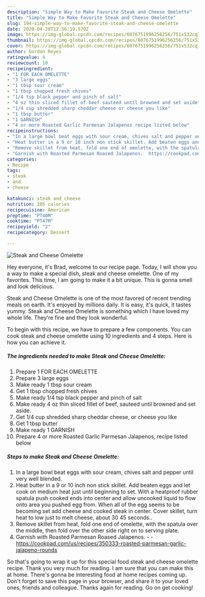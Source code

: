 ```yaml
---
description: "Simple Way to Make Favorite Steak and Cheese Omelette"
title: "Simple Way to Make Favorite Steak and Cheese Omelette"
slug: 194-simple-way-to-make-favorite-steak-and-cheese-omelette
date: 2020-04-28T12:56:19.570Z
image: https://img-global.cpcdn.com/recipes/6076751996256256/751x532cq70/steak-and-cheese-omelette-recipe-main-photo.jpg
thumbnail: https://img-global.cpcdn.com/recipes/6076751996256256/751x532cq70/steak-and-cheese-omelette-recipe-main-photo.jpg
cover: https://img-global.cpcdn.com/recipes/6076751996256256/751x532cq70/steak-and-cheese-omelette-recipe-main-photo.jpg
author: Gordon Reyes
ratingvalue: 4
reviewcount: 10
recipeingredient:
- "1 FOR EACH OMELETTE"
- "3 large eggs"
- "1 tbsp sour cream"
- "1 tbsp chopped fresh chives"
- "1/4 tsp black pepper and pinch of salt"
- "4 oz thin sliced fillet of beef sauteed until browned and set aside"
- "1/4 cup shredded sharp cheddar cheese or cheese you like"
- "1 tbsp butter"
- "1 GARNISH"
- "4 or more Roasted Garlic Parmesan Jalapenos recipe listed below"
recipeinstructions:
- "In a large bowl beat eggs with sour cream, chives salt and pepper until very well blended."
- "Heat butter in a 9 or 10 inch non stick skillet. Add beaten eggs and let cook on medium heat just until beginning to set. With a heatproof rubber spatula push cooked ends into center and allow uncooked liquid to flow onto area you pushed egg from. When all of the egg seems to be becoming set add cheese and cooked steak in center. Cover skillet, turn heat to low just to melt cheese, about 30 45 seconds.."
- "Remove skillet from heat, fold one end of omelette, with the spatula over the middle, then fold over the other side right on to serving plate."
- "Garnish with Roasted Parmesan Roased Jalapenos.  https://cookpad.com/us/recipes/350333-roasted-parmesan-garlic-jalapeno-rounds"
categories:
- Recipe
tags:
- steak
- and
- cheese

katakunci: steak and cheese 
nutrition: 105 calories
recipecuisine: American
preptime: "PT40M"
cooktime: "PT47M"
recipeyield: "2"
recipecategory: Dessert

---
```



![Steak and Cheese Omelette](https://img-global.cpcdn.com/recipes/6076751996256256/751x532cq70/steak-and-cheese-omelette-recipe-main-photo.jpg)

Hey everyone, it's Brad, welcome to our recipe page. Today, I will show you a way to make a special dish, steak and cheese omelette. One of my favorites. This time, I am going to make it a bit unique. This is gonna smell and look delicious.

Steak and Cheese Omelette is one of the most favored of recent trending meals on earth. It's enjoyed by millions daily. It is easy, it's quick, it tastes yummy. Steak and Cheese Omelette is something which I have loved my whole life. They're fine and they look wonderful.




To begin with this recipe, we have to prepare a few components. You can cook steak and cheese omelette using 10 ingredients and 4 steps. Here is how you can achieve it.

<!--inarticleads1-->

##### The ingredients needed to make Steak and Cheese Omelette:

1. Prepare 1 FOR EACH OMELETTE
1. Prepare 3 large eggs
1. Make ready 1 tbsp sour cream
1. Get 1 tbsp chopped fresh chives
1. Make ready 1/4 tsp black pepper and pinch of salt
1. Make ready 4 oz thin sliced fillet of beef, sauteed until browned and set aside.
1. Get 1/4 cup shredded sharp cheddar cheese, or cheese you like
1. Get 1 tbsp butter
1. Make ready 1 GARNISH
1. Prepare 4 or more Roasted Garlic Parmesan Jalapenos, recipe listed below




<!--inarticleads2-->

##### Steps to make Steak and Cheese Omelette:

1. In a large bowl beat eggs with sour cream, chives salt and pepper until very well blended.
1. Heat butter in a 9 or 10 inch non stick skillet. Add beaten eggs and let cook on medium heat just until beginning to set. With a heatproof rubber spatula push cooked ends into center and allow uncooked liquid to flow onto area you pushed egg from. When all of the egg seems to be becoming set add cheese and cooked steak in center. Cover skillet, turn heat to low just to melt cheese, about 30 45 seconds..
1. Remove skillet from heat, fold one end of omelette, with the spatula over the middle, then fold over the other side right on to serving plate.
1. Garnish with Roasted Parmesan Roased Jalapenos. -  - https://cookpad.com/us/recipes/350333-roasted-parmesan-garlic-jalapeno-rounds




So that's going to wrap it up for this special food steak and cheese omelette recipe. Thank you very much for reading. I am sure that you can make this at home. There's gonna be interesting food at home recipes coming up. Don't forget to save this page in your browser, and share it to your loved ones, friends and colleague. Thanks again for reading. Go on get cooking!
